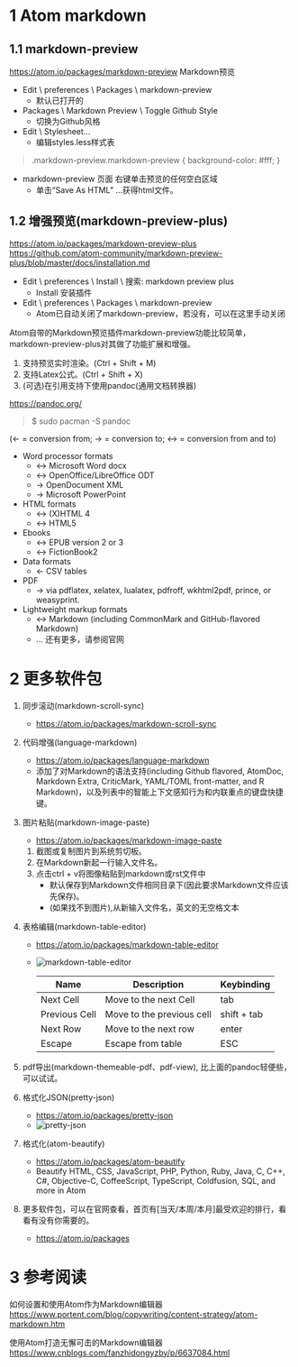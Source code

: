 
# 1 Atom markdown
## 1.1  markdown-preview
https://atom.io/packages/markdown-preview
Markdown预览
- Edit \ preferences \ Packages \ markdown-preview
  - 默认已打开的
- Packages \ Markdown Preview \ Toggle Github Style
  - 切换为Github风格
- Edit \ Stylesheet...
  - 编辑styles.less样式表

> .markdown-preview.markdown-preview {
>   background-color: #fff;
> }
- markdown-preview 页面 右键单击预览的任何空白区域
  - 单击“Save As HTML” ...获得html文件。

## 1.2  增强预览(markdown-preview-plus)

https://atom.io/packages/markdown-preview-plus <br>
https://github.com/atom-community/markdown-preview-plus/blob/master/docs/installation.md
- Edit \ preferences \ Install \ 搜索: markdown preview plus
  - Install 安装插件
- Edit \ preferences \ Packages \ markdown-preview
  - Atom已自动关闭了markdown-preview，若没有，可以在这里手动关闭

Atom自带的Markdown预览插件markdown-preview功能比较简单，markdown-preview-plus对其做了功能扩展和增强。
1. 支持预览实时渲染。(Ctrl + Shift + M)
2. 支持Latex公式。(Ctrl + Shift + X)
3. (可选)在引用支持下使用pandoc(通用文档转换器)

https://pandoc.org/
> $ sudo pacman -S pandoc

(← = conversion from; → = conversion to; ↔︎ = conversion from and to)
- Word processor formats
  - ↔︎ Microsoft Word docx
  - ↔︎ OpenOffice/LibreOffice ODT
  - → OpenDocument XML
  - → Microsoft PowerPoint
- HTML formats
  - ↔︎ (X)HTML 4
  - ↔︎ HTML5
- Ebooks
  - ↔︎ EPUB version 2 or 3
  - ↔︎ FictionBook2
- Data formats
  - ← CSV tables
- PDF
  - → via pdflatex, xelatex, lualatex, pdfroff, wkhtml2pdf, prince, or weasyprint.
- Lightweight markup formats
  - ↔︎ Markdown (including CommonMark and GitHub-flavored Markdown)
  - ... 还有更多，请参阅官网

# 2 更多软件包
1. 同步滚动(markdown-scroll-sync)
   - https://atom.io/packages/markdown-scroll-sync
2. 代码增强(language-markdown)
   - https://atom.io/packages/language-markdown
   - 添加了对Markdown的语法支持(including Github flavored, AtomDoc, Markdown Extra, CriticMark, YAML/TOML front-matter, and R Markdown)，以及列表中的智能上下文感知行为和内联重点的键盘快捷键。
3. 图片粘贴(markdown-image-paste)
   - https://atom.io/packages/markdown-image-paste
   1. 截图或复制图片到系统剪切板。
   2. 在Markdown新起一行输入文件名。
   3. 点击ctrl + v将图像粘贴到markdown或rst文件中
      - 默认保存到Markdown文件相同目录下(因此要求Markdown文件应该先保存)。
      - (如果找不到图片),从新输入文件名，英文的无空格文本
4. 表格编辑(markdown-table-editor)
   - https://atom.io/packages/markdown-table-editor
   - ![markdown-table-editor](https://i.github-camo.com/c2a810dc038c3fb1a3d3373fc6ae83c51112997f/68747470733a2f2f6769746875622e636f6d2f7375736973752f6d61726b646f776e2d7461626c652d656469746f722f77696b692f696d616765732f64656d6f2e676966)

      | Name          | Description               | Keybinding  |
      | ------------- | ------------------------- | ----------- |
      | Next Cell     | Move to the next Cell     | tab         |
      | Previous Cell | Move to the previous cell | shift + tab |
      | Next Row      | Move to the next row      | enter       |
      | Escape        | Escape from table         | ESC         |

5. pdf导出(markdown-themeable-pdf、pdf-view), 比上面的pandoc轻便些，可以试试。
6. 格式化JSON(pretty-json)
   - https://atom.io/packages/pretty-json
   - ![pretty-json](https://i.github-camo.com/df2969f63f4141f94d94d6f5ab71b3a4266811b5/687474703a2f2f692e696d6775722e636f6d2f4e6434477674502e676966)
7. 格式化(atom-beautify)
   - https://atom.io/packages/atom-beautify
   - Beautify HTML, CSS, JavaScript, PHP, Python, Ruby, Java, C, C++, C#, Objective-C, CoffeeScript, TypeScript, Coldfusion, SQL, and more in Atom
8. 更多软件包，可以在官网查看，首页有[当天/本周/本月]最受欢迎的排行，看看有没有你需要的。
   - https://atom.io/packages

# 3 参考阅读
如何设置和使用Atom作为Markdown编辑器
https://www.portent.com/blog/copywriting/content-strategy/atom-markdown.htm

使用Atom打造无懈可击的Markdown编辑器
https://www.cnblogs.com/fanzhidongyzby/p/6637084.html
